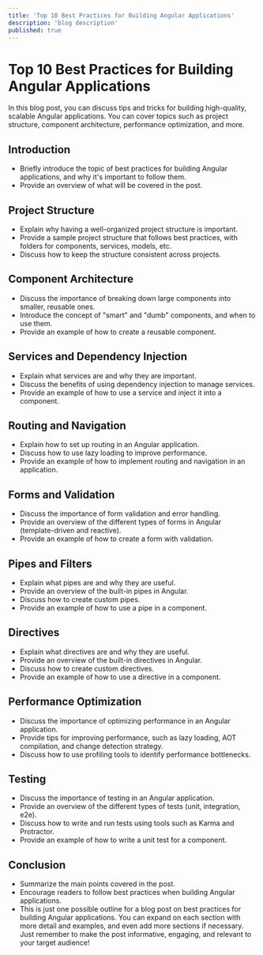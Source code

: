 ```yaml
---
title: 'Top 10 Best Practices for Building Angular Applications'
description: 'blog description'
published: true
---
```


# Top 10 Best Practices for Building Angular Applications

In this blog post, you can discuss tips and tricks for building high-quality, scalable Angular applications. You can cover topics such as project structure, component architecture, performance optimization, and more.

## Introduction
- Briefly introduce the topic of best practices for building Angular applications, and why it's important to follow them.
- Provide an overview of what will be covered in the post.
## Project Structure
- Explain why having a well-organized project structure is important.
- Provide a sample project structure that follows best practices, with folders for components, services, models, etc.
- Discuss how to keep the structure consistent across projects.
## Component Architecture
- Discuss the importance of breaking down large components into smaller, reusable ones.
- Introduce the concept of "smart" and "dumb" components, and when to use them.
- Provide an example of how to create a reusable component.
## Services and Dependency Injection
- Explain what services are and why they are important.
- Discuss the benefits of using dependency injection to manage services.
- Provide an example of how to use a service and inject it into a component.
## Routing and Navigation
- Explain how to set up routing in an Angular application.
- Discuss how to use lazy loading to improve performance.
- Provide an example of how to implement routing and navigation in an application.
## Forms and Validation
- Discuss the importance of form validation and error handling.
- Provide an overview of the different types of forms in Angular (template-driven and reactive).
- Provide an example of how to create a form with validation.
## Pipes and Filters
- Explain what pipes are and why they are useful.
- Provide an overview of the built-in pipes in Angular.
- Discuss how to create custom pipes.
- Provide an example of how to use a pipe in a component.
## Directives
- Explain what directives are and why they are useful.
- Provide an overview of the built-in directives in Angular.
- Discuss how to create custom directives.
- Provide an example of how to use a directive in a component.
## Performance Optimization
- Discuss the importance of optimizing performance in an Angular application.
- Provide tips for improving performance, such as lazy loading, AOT compilation, and change detection strategy.
- Discuss how to use profiling tools to identify performance bottlenecks.
## Testing
- Discuss the importance of testing in an Angular application.
- Provide an overview of the different types of tests (unit, integration, e2e).
- Discuss how to write and run tests using tools such as Karma and Protractor.
- Provide an example of how to write a unit test for a component.
## Conclusion
- Summarize the main points covered in the post.
- Encourage readers to follow best practices when building Angular applications.
- This is just one possible outline for a blog post on best practices for building Angular applications. You can expand on each section with more detail and examples, and even add more sections if necessary. Just remember to make the post informative, engaging, and relevant to your target audience!
